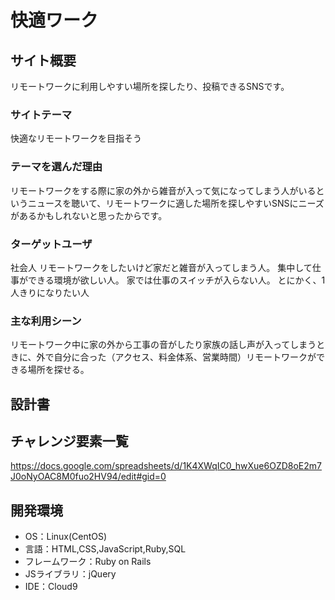 # 快適ワーク

## サイト概要
リモートワークに利用しやすい場所を探したり、投稿できるSNSです。
### サイトテーマ
快適なリモートワークを目指そう
### テーマを選んだ理由
リモートワークをする際に家の外から雑音が入って気になってしまう人がいるというニュースを聴いて、リモートワークに適した場所を探しやすいSNSにニーズがあるかもしれないと思ったからです。
### ターゲットユーザ
社会人
リモートワークをしたいけど家だと雑音が入ってしまう人。
集中して仕事ができる環境が欲しい人。
家では仕事のスイッチが入らない人。
とにかく、1人きりになりたい人
### 主な利用シーン
リモートワーク中に家の外から工事の音がしたり家族の話し声が入ってしまうときに、外で自分に合った（アクセス、料金体系、営業時間）リモートワークができる場所を探せる。
## 設計書

## チャレンジ要素一覧
https://docs.google.com/spreadsheets/d/1K4XWqIC0_hwXue6OZD8oE2m7J0oNyOAC8M0fuo2HV94/edit#gid=0

## 開発環境
- OS：Linux(CentOS)
- 言語：HTML,CSS,JavaScript,Ruby,SQL
- フレームワーク：Ruby on Rails
- JSライブラリ：jQuery
- IDE：Cloud9
